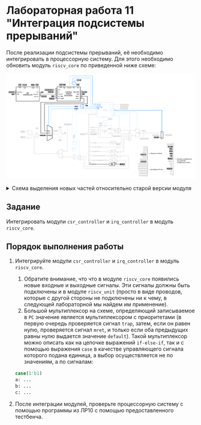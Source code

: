 # Лабораторная работа 11 "Интеграция подсистемы прерываний"

После реализации подсистемы прерываний, её необходимо интегрировать в процессорную систему. Для этого необходимо обновить модуль `riscv_core` по приведенной ниже схеме:

![../../.pic/Labs/lab_08_lsu/fig_01.drawio.png](../../.pic/Labs/lab_10_irq/fig_02.drawio.png)

<details>
<summary>Схема выделения новых частей относительно старой версии модуля</summary>

![../../.pic/Labs/lab_11_irq_integration/fig_01.drawio.png](../../.pic/Labs/lab_11_irq_integration/fig_01.drawio.png)

</details>

## Задание

Интегрировать модули `csr_controller` и `irq_controller` в модуль `riscv_core`.

## Порядок выполнения работы

1. Интегрируйте модули `csr_controller` и `irq_controller` в модуль `riscv_core`.
   1. Обратите внимание, что что в модуле `riscv_core` появились новые входные и выходные сигналы. Эти сигналы должны быть подключены и в модуле `riscv_unit` (просто в виде проводов, которые с другой стороны не подключены ни к чему, в следующей лабораторной мы найдем им применение).
   2. Большой мультиплексор на схеме, определяющий записываемое в `PC` значение является мультиплексором с приоритетами (в первую очередь проверяется сигнал `trap`, затем, если он равен нулю, проверяется сигнал `mret`, и только если оба предыдущих равны нулю выдается значение `default`). Такой мультиплексор можно описать как на цепочке выражений `if-else-if`, так и с помощью выражения `case` в качестве управляющего сигнала которого подана единица, а выбор осуществляется не по значениям, а по сигналам:

    ```SystemVerilog
    case(1'b1)
    a: ...
    b: ...
    c: ...
    ```

2. После интеграции модулей, проверьте процессорную систему с помощью программы из ЛР10 с помощью предоставленного тестбенча.
